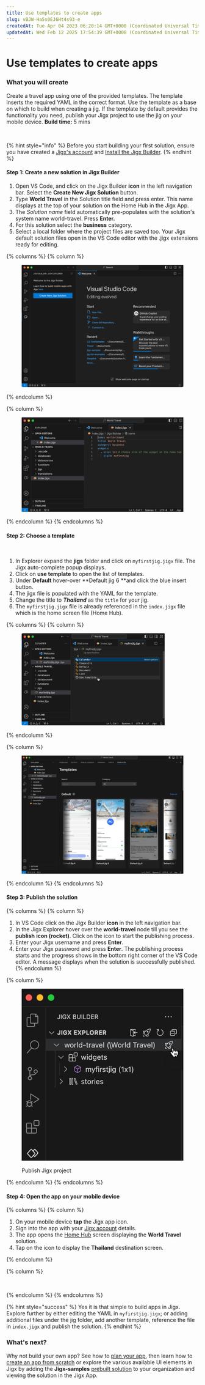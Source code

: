 ```yaml
---
title: Use templates to create apps
slug: vBJW-Ha5s0EJ6Ht4s93-e
createdAt: Tue Apr 04 2023 06:20:14 GMT+0000 (Coordinated Universal Time)
updatedAt: Wed Feb 12 2025 17:54:39 GMT+0000 (Coordinated Universal Time)
---
```


# Use templates to create apps

### What you will create

Create a travel app using one of the provided templates. The template inserts the required YAML in the correct format. Use the template as a base on which to build when creating a jig. If the template by default provides the functionality you need, publish your Jigx project to use the jig on your mobile device. **Build time:** 5 mins

<figure><img src="../.gitbook/assets/GS-TravelTemplate.PNG" alt="" width="375"><figcaption></figcaption></figure>

{% hint style="info" %}
Before you start building your first solution, ensure you have created a [Jigx's account](creating-an-account.md) and [Install the Jigx Builder](install-the-jigx-builder.md).&#x20;
{% endhint %}

#### Step 1: Create a new solution in Jigx Builder

1. Open VS Code, and click on the Jigx Builder **icon** in the left navigation bar. Select the **Create New Jigx Solution** button.
2. Type **World Travel** in the Solution title field and press enter. This name displays at the top of your solution on the Home Hub in the Jigx App.
3. The _Solution name_ field automatically pre-populates with the solution's system name world-travel. Press **Enter.**
4. For this solution select the **business** category.
5. Select a local folder where the project files are saved too. Your Jigx default solution files open in the VS Code editor with the .jigx extensions ready for editing.

{% columns %}
{% column %}
<figure><img src="../.gitbook/assets/Travel-newProject.png" alt=""><figcaption></figcaption></figure>
{% endcolumn %}

{% column %}
<figure><img src="../.gitbook/assets/travel-scaffolding.png" alt=""><figcaption></figcaption></figure>
{% endcolumn %}
{% endcolumns %}

#### Step 2: Choose a template

<figure><img src="../.gitbook/assets/T-configure.gif" alt=""><figcaption></figcaption></figure>

1. In Explorer expand the **jigs** folder and click on `myfirstjig.jigx` file. The Jigx auto-complete popup displays.
2. Click on **use template** to open the list of templates.
3. Under **Default** hover-over \*\*Default jig 6 \*\*and click the blue insert button.
4. The jigx file is populated with the YAML for the template.
5. Change the title to _**Thailand**_ as the `title` for your jig.
6. The `myfirstjig.jigx` file is already referenced in the `index.jigx` file which is the home screen file (Home Hub).

{% columns %}
{% column %}
<figure><img src="../.gitbook/assets/Travel-template.png" alt="" width="375"><figcaption></figcaption></figure>
{% endcolumn %}

{% column %}
<figure><img src="../.gitbook/assets/TravelSelect.png" alt=""><figcaption></figcaption></figure>
{% endcolumn %}
{% endcolumns %}

#### Step 3: Publish the solution

{% columns %}
{% column %}


1. In VS Code click on the Jigx Builder **icon** in the left navigation bar.
2. In the Jigx Explorer hover over the **world-travel** node till you see the **publish** **icon (rocket)**. Click on the icon to start the publishing process.
3. Enter your Jigx username and press **Enter**.
4. Enter your Jigx password and press **Enter**. The publishing process starts and the progress shows in the bottom right corner of the VS Code editor. A message displays when the solution is successfully published.&#x20;
{% endcolumn %}

{% column %}
<figure><img src="../.gitbook/assets/Travel-publish.png" alt="Publish Jigx project"><figcaption><p>Publish Jigx project</p></figcaption></figure>
{% endcolumn %}
{% endcolumns %}

#### Step 4: Open the app on your mobile device

{% columns %}
{% column %}
1. On your mobile device **tap** the Jigx app icon.
2. Sign into the app with your [Jigx account](creating-an-account.md) details.
3. The app opens the [Home Hub](../building-apps-with-jigx/ui/home-hub/home-hub.md) screen displaying the **World Travel** solution.
4. Tap on the icon to display the **Thailand** destination screen.&#x20;


{% endcolumn %}

{% column %}
<figure><img src="../.gitbook/assets/GS-TravelTemplate.PNG" alt=""><figcaption></figcaption></figure>
{% endcolumn %}
{% endcolumns %}

{% hint style="success" %}
Yes it is that simple to build apps in Jigx. Explore further by either editing the YAML in `myfirstjig.jigx`; or adding additional files under the jig folder, add another template, reference the file in `index.jigx` and publish the solution.&#x20;
{% endhint %}

### What's next?

Why not build your own app? See how to [plan your app](planning-your-app/planning-your-app.md), then learn how to [create an app from scratch](create-an-app-from-scratch/create-an-app-from-scratch.md) or explore the various available UI elements in Jigx by adding the **Jigx-samples** [prebuilt solution](use-pre-built-solutions.md) to your organization and viewing the solution in the Jigx App.
